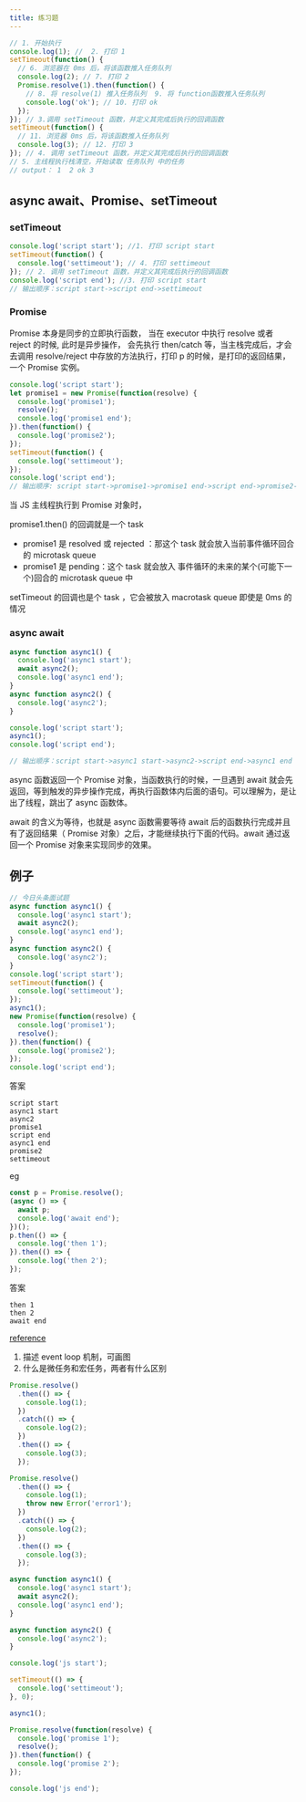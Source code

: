 ```yaml
---
title: 练习题
---
```


```js
// 1. 开始执行
console.log(1); // 	2. 打印 1
setTimeout(function() {
  // 6. 浏览器在 0ms 后，将该函数推入任务队列
  console.log(2); // 7. 打印 2
  Promise.resolve(1).then(function() {
    // 8. 将 resolve(1) 推入任务队列  9. 将 function函数推入任务队列
    console.log('ok'); // 10. 打印 ok
  });
}); // 3.调用 setTimeout 函数，并定义其完成后执行的回调函数
setTimeout(function() {
  // 11. 浏览器 0ms 后，将该函数推入任务队列
  console.log(3); // 12. 打印 3
}); // 4. 调用 setTimeout 函数，并定义其完成后执行的回调函数
// 5. 主线程执行栈清空，开始读取 任务队列 中的任务
// output： 1  2 ok 3
```

## async await、Promise、setTimeout

### setTimeout

```js
console.log('script start'); //1. 打印 script start
setTimeout(function() {
  console.log('settimeout'); // 4. 打印 settimeout
}); // 2. 调用 setTimeout 函数，并定义其完成后执行的回调函数
console.log('script end'); //3. 打印 script start
// 输出顺序：script start->script end->settimeout
```

### Promise

Promise 本身是同步的立即执行函数， 当在 executor 中执行 resolve 或者 reject 的时候, 此时是异步操作， 会先执行 then/catch 等，当主栈完成后，才会去调用 resolve/reject 中存放的方法执行，打印 p 的时候，是打印的返回结果，一个 Promise 实例。

```js
console.log('script start');
let promise1 = new Promise(function(resolve) {
  console.log('promise1');
  resolve();
  console.log('promise1 end');
}).then(function() {
  console.log('promise2');
});
setTimeout(function() {
  console.log('settimeout');
});
console.log('script end');
// 输出顺序: script start->promise1->promise1 end->script end->promise2->settimeout
```

当 JS 主线程执行到 Promise 对象时，

promise1.then() 的回调就是一个 task

- promise1 是 resolved 或 rejected ：那这个 task 就会放入当前事件循环回合的 microtask queue
- promise1 是 pending：这个 task 就会放入 事件循环的未来的某个(可能下一个)回合的 microtask queue 中

setTimeout 的回调也是个 task ，它会被放入 macrotask queue 即使是 0ms 的情况

### async await

```js
async function async1() {
  console.log('async1 start');
  await async2();
  console.log('async1 end');
}
async function async2() {
  console.log('async2');
}

console.log('script start');
async1();
console.log('script end');

// 输出顺序：script start->async1 start->async2->script end->async1 end
```

async 函数返回一个 Promise 对象，当函数执行的时候，一旦遇到 await 就会先返回，等到触发的异步操作完成，再执行函数体内后面的语句。可以理解为，是让出了线程，跳出了 async 函数体。

await 的含义为等待，也就是 async 函数需要等待 await 后的函数执行完成并且有了返回结果（ Promise 对象）之后，才能继续执行下面的代码。await 通过返回一个 Promise 对象来实现同步的效果。

## 例子

```js
// 今日头条面试题
async function async1() {
  console.log('async1 start');
  await async2();
  console.log('async1 end');
}
async function async2() {
  console.log('async2');
}
console.log('script start');
setTimeout(function() {
  console.log('settimeout');
});
async1();
new Promise(function(resolve) {
  console.log('promise1');
  resolve();
}).then(function() {
  console.log('promise2');
});
console.log('script end');
```

答案

```
script start
async1 start
async2
promise1
script end
async1 end
promise2
settimeout
```

eg

```js
const p = Promise.resolve();
(async () => {
  await p;
  console.log('await end');
})();
p.then(() => {
  console.log('then 1');
}).then(() => {
  console.log('then 2');
});
```

答案

```
then 1
then 2
await end
```

[reference](https://github.com/sisterAn/blog/issues/21)

1. 描述 event loop 机制，可画图
2. 什么是微任务和宏任务，两者有什么区别

```js
Promise.resolve()
  .then(() => {
    console.log(1);
  })
  .catch(() => {
    console.log(2);
  })
  .then(() => {
    console.log(3);
  });
```

```js
Promise.resolve()
  .then(() => {
    console.log(1);
    throw new Error('error1');
  })
  .catch(() => {
    console.log(2);
  })
  .then(() => {
    console.log(3);
  });
```

```js
async function async1() {
  console.log('async1 start');
  await async2();
  console.log('async1 end');
}

async function async2() {
  console.log('async2');
}

console.log('js start');

setTimeout(() => {
  console.log('settimeout');
}, 0);

async1();

Promise.resolve(function(resolve) {
  console.log('promise 1');
  resolve();
}).then(function() {
  console.log('promise 2');
});

console.log('js end');
```

